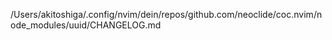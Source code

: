 /Users/akitoshiga/.config/nvim/dein/repos/github.com/neoclide/coc.nvim/node_modules/uuid/CHANGELOG.md
